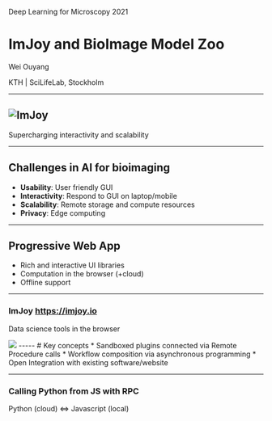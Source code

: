 Deep Learning for Microscopy 2021

# ImJoy and BioImage Model Zoo

Wei Ouyang 

KTH | SciLifeLab, Stockholm

-----
## <img alt="ImJoy" src="https://imjoy.io/static/img/imjoy-logo-white.svg">
Supercharging interactivity and scalability

-----
## Challenges in AI for bioimaging

* **Usability**: User friendly GUI
* **Interactivity**: Respond to GUI on laptop/mobile
* **Scalability**: Remote storage and compute resources
* **Privacy**: Edge computing

-----
## Progressive Web App

* Rich and interactive UI libraries
* Computation in the browser (+cloud)
* Offline support

-----
<!-- .slide: data-background="white" -->
### ImJoy https://imjoy.io
Data science tools in the browser

<img src="https://docs.google.com/drawings/d/e/2PACX-1vSBsdhDBrp4L2zWfL_9YOUHCS2zQ51HtjplGa-l_a1hMpNjbqENzmXrcSmYs6yed_NACNZSRH-7qsph/pub?w=1248&amp;h=573">
-----
# Key concepts
 * Sandboxed plugins connected via Remote Procedure calls
 * Workflow composition via asynchronous programming
 * Open Integration with existing software/website

-----
<!-- .slide: data-state="demo1" -->
### Calling Python from JS with RPC
<div>
Python (cloud)  ⇔  Javascript (local)
</div>
<div>
<div id="window-1" style="display: inline-block;width: 46%; height: calc(100vh - 200px);"></div>

<div id="window-2" style="display: inline-block;width: 46%; height: calc(100vh - 200px);"></div>
</div>
-----

### 👐Open Integration with Web Apps

Create a window via URL and call functions directly

```js
// load the web app via its URL
viewer = await api.createWindow({src: "https://kaibu.org/#/app"})
// call api functions directly via RPC
// add an image layer
await viewer.view_image("https://images.proteinatlas.org/61448/1319_C10_2_blue_red_green.jpg")
// add an annotation layer
await viewer.add_shapes([], {name:"annotation"})
```
<button class="button" onclick="runDemo2()">Run</button>

-----
<!-- .slide: data-state="ij-macro-1" -->
## 🔥Demo: ImJoy + ImageJ => ImageJ.JS

<div id="macro-editor-1"></div>

-----

### 🔥Demo: Visualization with Vizarr

Made by Trevor Manz et. al.
<iframe width="100%" height="500px" src="https://hms-dbmi.github.io/vizarr/?source=https://s3.embassy.ebi.ac.uk/idr/zarr/v0.1/4495402.zarr"  frameborder="0" allowfullscreen></iframe>


-----

## 🚀A rapid growing list of plugins
 * [ImageJ.JS](https://ij.imjoy.io) <button onclick="api.showDialog({src:'https://ij.imjoy.io'})">Run</button>
 * [File Manager](https://imjoy-team.github.io/elFinder/) <button onclick="api.showDialog({src:'https://imjoy-team.github.io/elFinder/'})">Run</button>
 * [Vizarr](https://github.com/hms-dbmi/vizarr) for visualizing zarr images <button onclick="api.showDialog({src:'https://hms-dbmi.github.io/vizarr/?source=https://s3.embassy.ebi.ac.uk/idr/zarr/v0.1/4495402.zarr', passive:true})">Run</button>
 * [ITK/VTK Viewer](https://kitware.github.io/itk-vtk-viewer/docs/) for 3D visualizing <button onclick="api.getPlugin({src: ZarrPythonCode}).then(p=>{p.run({})})">Run</button>
 * [ImJoy Slides](https://slides.imjoy.io)
 * [ImJoy Chart Editor](https://chart.imjoy.io)

-----
### Works with Jupyter/Binder and Colab
<button class="button" onclick="window.open('https://imjoy.io/lite?binder=https://binder.bioimagearchive.org&plugin=https://github.com/imjoy-team/imjoy-plugins/blob/master/repository/PixelClassifier.imjoy.html')">Pixel Classifier</button>

<img style="height:70%;object-fit:contain;background-color: white;"  src="https://raw.githubusercontent.com/imjoy-team/imjoy-demo-assets/main/image125.gif">

-----
# <img alt="BioImage Model Zoo" src="https://bioimage.io/static/img/bioimage-io-logo-white.svg">
### Advanced AI models in one click!

-----
# Challenges
 * Training models is difficult
  - Complex hardware/software setup
  - Environmental impact: "Training a single AI model can emit as much carbon as five cars in their lifetimes"
 * Lack of interoperability
 * Hard for non-expert to run
 
-----
# 🦒BioImage Model Zoo
 * AI model file standard
 * Hosting pretrained models
 * Test run service
 * User/Developer services

-----
<!-- .slide: data-background="white" -->
### 🦒BioImage Model Zoo: Overview
<img style="height:calc(100% - 200px);object-fit:contain;background-color: white;"  src="https://docs.google.com/drawings/d/e/2PACX-1vRSNdb6sW-nrTjmHgqwG8sOTdQTjdNjWH0y4DveZwairx_NUKiHg3dm0-0Z7VU4ppFdwSiK2BLn4hKo/pub?w=1732&amp;h=1343">

-----
<!-- .slide: data-background="white" -->
### 🤔How it works

<img style="height:calc(100% - 200px);object-fit:contain;background-color: white;" src="https://docs.google.com/drawings/d/e/2PACX-1vSh8qO-jxZcGKjg5w52IMTesAUMbOaOxc3XQgmW7zBBj6btMGAUjcgh6iHgaTyzI18Ld7SSHkbie2k2/pub?w=1057&amp;h=689">

-----
## 🔥Demos!
 * Overview: https://bioimage.io/
 * Find and download models
 * Test run models and datasets
   * [HPA-classification](https://bioimage.io/#/?tags=hpa&id=hpa%2Fhpashufflenetv2)
   * [Nuclei Broad](https://bioimage.io/#/?tags=nuclei&id=ilastik%2Funet2dnucleibroad)
   * [luca-7color](https://bioimage.io/#/?type=dataset&id=imjoy%2Fluca-7color)
 * Upload Models
 * Ask for help

-----
## 🔥Try it yourself
Running Deep Learning models with ImJoy App Engine

 * Open [JupyterLite](https://jupyterlite.readthedocs.io/en/latest/_static/lab/index.html) (Jupyter runs in your browser)
 * Start a Pyolite Notebook
 * Copy and run code from [this notebook](https://github.com/oeway/slides/blob/master/2021/imjoy-app-engine-tutorial.ipynb)

-----
## 🚀BioImage.IO: Beyond the Model Zoo
 * A hub for advanced bioimage analysis workflows, tools and datasets
 * Distributed bioimage computing toolkit

-----
### Acknowledgements

BioImage.IO is powered by the 🧠 and ❤️ of:
 * deepImageJ Team
 * Fiji/ImageJ Team
 * ilastik Team
 * ImJoy Team
 * ZeroCostDL4Mic Team
 * ...

Follow us on twitter @bioimageio



-----

# 🙏Thank You!


<!-- startup script  -->
```javascript execute
const PythonPluginCode = `
<config lang="json">
{
  "name": "PythonPlugin",
  "type": "native-python",
  "version": "0.1.0",
  "description": "[TODO: describe this plugin with one sentence.]",
  "tags": [],
  "ui": "",
  "cover": "",
  "inputs": null,
  "outputs": null,
  "flags": [],
  "icon": "extension",
  "api_version": "0.1.8",
  "env": "",
  "permissions": [],
  "requirements": [],
  "dependencies": []
}
</config>

<script lang="python">
from imjoy import api


class ImJoyPlugin():
    def setup(self):
        api.showMessage('Python plugin initialized')

    def add(self, a, b):
        return a + b

api.export(ImJoyPlugin())
</script>
`

const JSPluginCode = `
<config lang="json">
{
  "name": "JSPlugin",
  "type": "window",
  "tags": [],
  "ui": "",
  "version": "0.1.0",
  "cover": "",
  "description": "[TODO: describe this plugin with one sentence.]",
  "icon": "extension",
  "inputs": null,
  "outputs": null,
  "api_version": "0.1.8",
  "env": "",
  "permissions": [],
  "requirements": [],
  "dependencies": [],
  "defaults": {"w": 20, "h": 10}
}
</config>

<script lang="javascript">
window.callPython = async function(){
    const pythonPlugin = await api.getPlugin('PythonPlugin')
    const result = await pythonPlugin.add(10, 99)
    document.getElementById("result").innerHTML = "10 + 99 =" + result
}

class ImJoyPlugin {
  async setup() {
    api.log('initialized')
  }

  async run(ctx) {
  }
}
api.export(new ImJoyPlugin())
</script>

<window lang="html">
  <div>
    <button class="button" onclick="callPython()"> Calculate in Python</button>
    <h3 id="result"></h3>
  </div>
</window>

<style lang="css">

</style>
`

window.ZarrPythonCode = `
<config lang="json">
{
  "name": "ZarrPythonPlugin",
  "type": "native-python",
  "version": "0.1.0",
  "description": "[TODO: describe this plugin with one sentence.]",
  "tags": [],
  "ui": "",
  "cover": "",
  "inputs": null,
  "outputs": null,
  "flags": [],
  "icon": "extension",
  "api_version": "0.1.8",
  "env": "",
  "permissions": [],
  "requirements": ["zarr", "fsspec"],
  "dependencies": []
}
</config>

<script lang="python">
import zarr
from imjoy_rpc import api
from imjoy_rpc import register_default_codecs
from fsspec.implementations.http import HTTPFileSystem
register_default_codecs()

fs = HTTPFileSystem()
http_map = fs.get_mapper("https://openimaging.github.io/demos/multi-scale-chunked-compressed/build/data/medium.zarr")
z_group = zarr.open(http_map, mode='r')

class ImJoyPlugin:
    async def setup(self):
        pass

    async def run(self, ctx):
        viewer = await api.createWindow(
            src="https://kitware.github.io/itk-vtk-viewer/app/",
            name="ITK/VTK Viewer"
        )
        await viewer.setImage(z_group)

api.export(ImJoyPlugin())
</script>
`
function startImageJ(){
  api.createWindow({src:"https://ij.imjoy.io", name:"ImageJ.JS"})  
}

async function initializeMacroEditor(editor_container, code){
    const editorElm = document.getElementById(editor_container);
    if(!editorElm) throw new Error("editor container not found: " + editor_container)
    editorElm.style.width = '90%';
    editorElm.style.display = 'inline-block';
    editorElm.style.height = 'calc(100vh - 200px)';
    // force update the slide
    Reveal.layout();
    let editorWindow;
    const config = {lang: 'javascript'}
    config.templates = [
        {
          name: "New",
          url: null,
          lang: 'javascript',
        },
        {
          name: "Sphere",
          url: "https://wsr.imagej.net/download/Examples/Macro/Sphere.ijm",
          lang: 'javascript',
        },
        {
          name: "OpenDialog Demo",
          url: "https://wsr.imagej.net/download/Examples/Macro/OpenDialog_Demo.ijm",
          lang: 'javascript',
        },
        {
          name: "Overlay",
          url: "https://wsr.imagej.net/download/Examples/Macro/Overlay.ijm",
          lang: 'javascript',
        }
      ]
    config.ui_elements = {
      run: {
          _rintf: true,
          type: 'button',
          label: "Run",
          icon: "play",
          visible: true,
          shortcut: 'Shift-Enter',
          async callback(content) {
              try {
                  let ij = await api.getWindow("ImageJ.JS-" + editor_container)
                  if(!ij){
                      //put the editor side by side
                      editorElm.style.width = '38.2%';
                      const ijElm = document.createElement('div');
                      ijElm.id = 'imagej-' + editor_container
                      ijElm.style.display = 'inline-block';
                      ijElm.style.width = '61.8%';
                      ijElm.style.height = editorElm.style.height;
                      editorElm.parentNode.insertBefore(ijElm, editorElm.nextSibling);
                      ij = await api.createWindow({src:"https://ij.imjoy.io", name:"ImageJ.JS-" + editor_container, window_id: 'imagej-' + editor_container})
                  }
                  await ij.runMacro(content)
              } catch (e) {
                  api.showMessage("Failed to run macro, error: " + e.toString());
              } finally {
                  editorWindow.updateUIElement('stop', {
                      visible: false
                  })
                  editorWindow.setLoader(false);
                  api.showProgress(100);
              }
          }
      },
    }
    editorWindow = await api.createWindow({
        src: 'https://if.imjoy.io',
        name: 'ImageJ Script Editor',
        config,
        window_id: editor_container,
        data: {code}
    })
}

Reveal.addEventListener('ij-macro-1', async ()=>{
    const code = `run("Blobs (25K)");
setAutoThreshold("Default");
setOption("BlackBackground", true);
run("Convert to Mask");
run("Analyze Particles...", "size=5-Infinity add");
`
    initializeMacroEditor('macro-editor-1', code)
})

Reveal.addEventListener('demo1', async function(){
    await api.createWindow({src: 'https://if.imjoy.io', config: {fold: [1]}, data: {code: PythonPluginCode}, window_id: "window-1"})

    await api.createWindow({src: 'https://if.imjoy.io', config: {fold: [1, 29]}, data: {code: JSPluginCode}, window_id: "window-2"})
})

async function runDemo2(){
 const viewer = await api.showDialog({src: "https://kaibu.org/#/app", name: "Kaibu"})
        await viewer.view_image("https://images.proteinatlas.org/61448/1319_C10_2_blue_red_green.jpg")
        await viewer.add_shapes([], {name:"annotation"})
}




```
